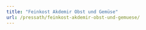 ```yaml
---
title: "Feinkost Akdemir Obst und Gemüse"
url: /pressath/feinkost-akdemir-obst-und-gemuese/
---
```

